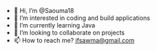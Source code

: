 - 👋 Hi, I’m @Saouma18
- 👀 I’m interested in coding and build applications
- 🌱 I’m currently learning Java
- 💞️ I’m looking to collaborate on projects
- 📫 How to reach me? jfsawma@gmail.com

<!---
Saouma18/Saouma18 is a ✨ special ✨ repository because its `README.md` (this file) appears on your GitHub profile.
You can click the Preview link to take a look at your changes.
--->
